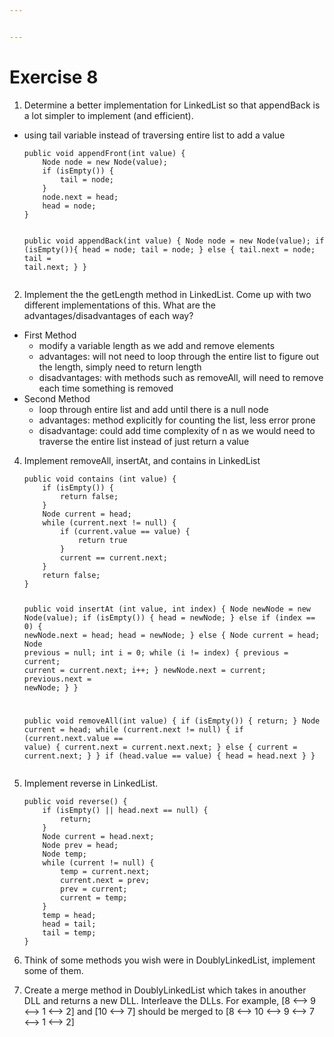```yaml
---


---
```


<h1 id="exercise-8">Exercise 8</h1>
<ol>
<li>Determine a better implementation for LinkedList so that appendBack is a lot simpler to implement (and efficient).</li>
</ol>
<ul>
<li>using tail variable instead of traversing entire list to add a value<pre><code>public void appendFront(int value) {
	Node node = new Node(value);
	if (isEmpty()) {
		tail = node;
	}
	node.next = head;
	head = node;
}

public void appendBack(int value) {
	Node node = new Node(value);
	if (isEmpty()){
		head = node;
		tail = node;
	}
	else {
		tail.next = node;
		tail = tail.next;
	}
}
</code></pre>
</li>
</ul>
<ol start="2">
<li>Implement the the getLength method in LinkedList. Come up with two different implementations of this. What are the advantages/disadvantages of each way?</li>
</ol>
<ul>
<li>First Method
<ul>
<li>modify a variable length as we add and remove elements</li>
<li>advantages: will not need to loop through the entire list to figure out the length, simply need to return length</li>
<li>disadvantages: with methods such as removeAll, will need to remove each time something is removed</li>
</ul>
</li>
<li>Second Method
<ul>
<li>loop through entire list and add until there is a null node</li>
<li>advantages: method explicitly for counting the list, less error prone</li>
<li>disadvantage: could add time complexity of n as we would need to traverse the entire list instead of just return a value</li>
</ul>
</li>
</ul>
<ol start="4">
<li>
<p>Implement removeAll, insertAt, and contains in LinkedList</p>
<pre><code>public void contains (int value) {
	if (isEmpty()) {
		return false;
	}
	Node current = head;
	while (current.next != null) {
		if (current.value == value) {
			return true
		}
		current == current.next;
	}
	return false;
}

public void insertAt (int value, int index) {
	Node newNode = new Node(value);
	if (isEmpty()) {
		head = newNode;
	} 
	else if (index == 0) {
		newNode.next = head;
		head = newNode;
	}
	else {
		Node current = head;
		Node previous = null;
		int i = 0;
		while (i != index) {
			previous = current;
			current = current.next;
			i++;
		}
		newNode.next = current;
		previous.next = newNode;
	}
}

public void removeAll(int value) {
	if (isEmpty()) {
		return;
	}
	Node current = head;
	while (current.next != null) {
		if (current.next.value == value) {
			current.next = current.next.next;
		} 
		else {
			current = current.next;
		}
	}
	if (head.value == value) {
		head = head.next
	}
}
</code></pre>
</li>
<li>
<p>Implement reverse in LinkedList.</p>
<pre><code>public void reverse() {
	if (isEmpty() || head.next == null) {
		return;
	}
	Node current = head.next;
	Node prev = head;
	Node temp;
	while (current != null) {
		temp = current.next;
		current.next = prev;
		prev = current;
		current = temp;
	}
	temp = head;
	head = tail;
	tail = temp;
}
</code></pre>
</li>
<li>
<p>Think of some methods you wish were in DoublyLinkedList, implement some of them.</p>
</li>
<li>
<p>Create a merge method in DoublyLinkedList which takes in anouther DLL and returns a new DLL. Interleave the DLLs. For example, [8 &lt;–&gt; 9 &lt;–&gt; 1 &lt;–&gt; 2] and [10  &lt;–&gt; 7] should be merged to [8 &lt;–&gt; 10 &lt;–&gt; 9 &lt;–&gt; 7 &lt;–&gt; 1 &lt;–&gt; 2]</p>
</li>
</ol>

